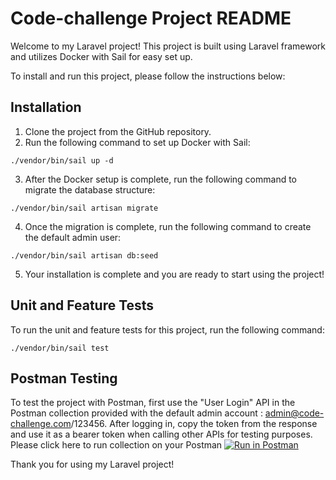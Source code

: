 # Code-challenge Project README

Welcome to my Laravel project! This project is built using Laravel framework and utilizes Docker with Sail for easy set up.

To install and run this project, please follow the instructions below:

## Installation

1. Clone the project from the GitHub repository.
2. Run the following command to set up Docker with Sail:

```
./vendor/bin/sail up -d
```

3. After the Docker setup is complete, run the following command to migrate the database structure:

```
./vendor/bin/sail artisan migrate
```

4. Once the migration is complete, run the following command to create the default admin user:

```
./vendor/bin/sail artisan db:seed
```

5. Your installation is complete and you are ready to start using the project!

## Unit and Feature Tests

To run the unit and feature tests for this project, run the following command:

```
./vendor/bin/sail test
```

## Postman Testing

To test the project with Postman, first use the "User Login" API in the Postman collection provided with the default admin account : admin@code-challenge.com/123456. 
After logging in, copy the token from the response and use it as a bearer token when calling other APIs for testing purposes.
Please click here to run collection on your Postman 
[![Run in Postman](https://run.pstmn.io/button.svg)](https://god.gw.postman.com/run-collection/12674271-a687300e-f5f5-4c29-ae8a-eb7459948f93?action=collection%2Ffork&collection-url=entityId%3D12674271-a687300e-f5f5-4c29-ae8a-eb7459948f93%26entityType%3Dcollection%26workspaceId%3D43cccfc1-41a3-466c-8eff-a83b4c0bf695)

Thank you for using my Laravel project!
